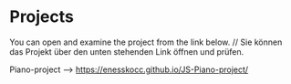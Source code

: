 # Projects

You can open and examine the project from the link below. // Sie können das Projekt über den unten stehenden Link öffnen und prüfen.

Piano-project --> https://enesskocc.github.io/JS-Piano-project/
